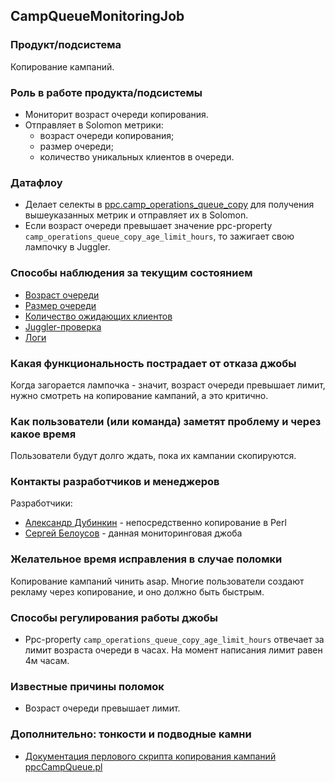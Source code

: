 ## CampQueueMonitoringJob

### Продукт/подсистема

Копирование кампаний.


### Роль в работе продукта/подсистемы

- Мониторит возраст очереди копирования.
- Отправляет в Solomon метрики:
  - возраст очереди копирования;
  - размер очереди;
  - количество уникальных клиентов в очереди.


### Датафлоу

- Делает селекты в [ppc.camp_operations_queue_copy](https://direct-dev.yandex-team.ru/db/ppc/tables/camp_operations_queue_copy.html) для получения вышеуказанных метрик и отправляет их в Solomon.
- Если возраст очереди превышает значение ppc-property `camp_operations_queue_copy_age_limit_hours`, то зажигает свою лампочку в Juggler.


### Способы наблюдения за текущим состоянием

- [Возраст очереди](https://solomon.yandex-team.ru/?project=direct&cluster=app_java-jobs&service=java_jobs&l.sensor=age_minutes&l.host=CLUSTER&graph=auto&l.queue=camp_operations_queue_copy&l.env=production&stack=false)
- [Размер очереди](https://solomon.yandex-team.ru/?project=direct&cluster=app_java-jobs&service=java_jobs&l.sensor=queue_size&l.host=CLUSTER&graph=auto&l.queue=camp_operations_queue_copy&l.env=production&stack=false)
- [Количество ожидающих клиентов](https://solomon.yandex-team.ru/?project=direct&cluster=app_java-jobs&service=java_jobs&l.sensor=clients_waiting&l.host=CLUSTER&graph=auto&l.queue=camp_operations_queue_copy&l.env=production&stack=false)
- [Juggler-проверка](https://juggler.yandex-team.ru/check_details/?host=checks_auto.direct.yandex.ru&service=jobs.CampQueueMonitoringJob.working.production&query=&last=1MONTH)
- [Логи](https://direct.yandex.ru/logviewer/#~(logType~'messages~form~(fields~(~'log_time~'host~'service~'method~'trace_id~'span_id~'prefix~'log_level~'class_name~'message)~conditions~(service~'direct.jobs~method~'campqueue.CampQueueMonitoringJob)~limit~100~offset~0~reverseOrder~true~showTraceIdRelated~false))$)


### Какая функциональность пострадает от отказа джобы

Когда загорается лампочка - значит, возраст очереди превышает лимит, нужно смотреть на копирование кампаний, а это критично.


### Как пользователи (или команда) заметят проблему и через какое время

Пользователи будут долго ждать, пока их кампании скопируются.


### Контакты разработчиков и менеджеров

Разработчики:
- [Александр Дубинкин](https://staff.yandex-team.ru/adubinkin) - непосредственно копирование в Perl
- [Сергей Белоусов](https://staff.yandex-team.ru/mexicano) - данная мониторинговая джоба


### Желательное время исправления в случае поломки

Копирование кампаний чинить asap. Многие пользователи создают рекламу через копирование, и оно должно быть быстрым.


### Способы регулирования работы джобы

- Ppc-property `camp_operations_queue_copy_age_limit_hours` отвечает за лимит возраста очереди в часах. На момент написания лимит равен 4м часам.


### Известные причины поломок

- Возраст очереди превышает лимит.


### Дополнительно: тонкости и подводные камни

- [Документация перлового скрипта копирования кампаний ppcCampQueue.pl](../../perl-scripts/list/ppcCampQueue.pl)
